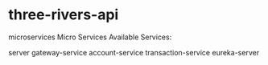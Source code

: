 # three-rivers-api
microservices
Micro Services
Available Services:

server
gateway-service
account-service
transaction-service
eureka-server
